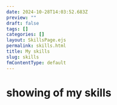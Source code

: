 ```yaml
---
date: 2024-10-28T14:03:52.683Z
preview: ""
draft: false
tags: []
categories: []
layout: SkillsPage.ejs
permalink: skills.html
title: My skills
slug: skills
fmContentType: default
---
```


# showing of my skills
